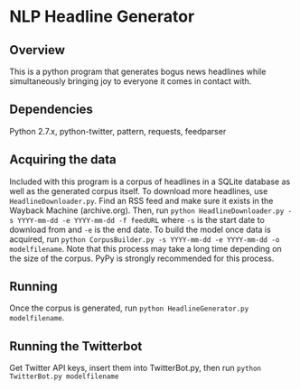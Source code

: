 NLP Headline Generator
=====================

Overview
-------------
This is a python program that generates bogus news headlines while simultaneously bringing joy to everyone it comes in contact with. 

Dependencies 
--------------
Python 2.7.x, python-twitter, pattern, requests, feedparser

Acquiring the data
--------------------
Included with this program is a corpus of headlines in a SQLite database as well as the generated corpus itself. To download more headlines, use `HeadlineDownloader.py`. Find an RSS feed and make sure it exists in the Wayback Machine (archive.org). Then, run `python HeadlineDownloader.py -s YYYY-mm-dd -e YYYY-mm-dd -f feedURL` where `-s` is the start date to download from and `-e` is the end date. To build the model once data is acquired, run `python CorpusBuilder.py -s YYYY-mm-dd -e YYYY-mm-dd -o modelfilename`. Note that this process may take a long time depending on the size of the corpus. PyPy is strongly recommended for this process.

Running
---------
Once the corpus is generated, run `python HeadlineGenerator.py modelfilename`. 

Running the Twitterbot
-----------------------
Get Twitter API keys, insert them into TwitterBot.py, then run `python TwitterBot.py modelfilename`